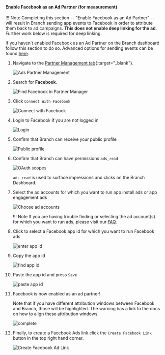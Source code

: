 #### Enable Facebook as an Ad Partner (for measurement)

!!! Note
    Completing this section -- "Enable Facebook as an Ad Partner" -- will result in Branch sending app events to Facebook in order to attribute them back to ad campaigns. **This does not enable deep linking for the ad**. Further work below is required for deep linking.

If you haven't enabled Facebook as an Ad Partner on the Branch dashboard follow this section to do so. Advanced options for sending events can be found [here](/pages/deep-linked-ads/facebook-ads-faq/#facebook-mmp-event-options).

1. Navigate to the [Partner Management tab](https://dashboard.branch.io/ads/partner-management){:target="_blank"}.

    ![Ads Partner Management](/img/ingredients/deep-linked-ads/enable-facebook-ad-partner/ads-partner-management.png)

1. Search for **Facebook**.

    ![Find Facebook in Partner Manager](/img/ingredients/deep-linked-ads/enable-facebook-ad-partner/find-facebook-partner.png)

1. Click `Connect With Facebook`

    ![Connect with Facebook](/img/ingredients/deep-linked-ads/enable-facebook-ad-partner/1-connect.png)

1. Login to Facebook if you are not logged in

    ![Login](/img/ingredients/deep-linked-ads/enable-facebook-ad-partner/2-login.png)

1. Confirm that Branch can receive your public profile

    ![Public profile](/img/ingredients/deep-linked-ads/enable-facebook-ad-partner/3-profile.png)

1. Confirm that Branch can have permissions `ads_read`

    ![OAuth scopes](/img/ingredients/deep-linked-ads/enable-facebook-ad-partner/4-scopes.png)

 	`ads_read` is used to surface impressions and clicks on the Branch Dashboard.

1. Select the ad accounts for which you want to run app install ads or app engagement ads

    ![Choose ad accounts](/img/ingredients/deep-linked-ads/enable-facebook-ad-partner/5-adaccounts.png)

    !!! Note
        If you are having trouble finding or selecting the ad account(s) for which you want to run ads, please visit our [FAQ](/pages/deep-linked-ads/facebook-ads-faq/#im-having-problems-finding-or-choosing-the-correct-ad-accounts).

1. Click to select a Facebook app id for which you want to run Facebook ads

    ![enter app id](/img/ingredients/deep-linked-ads/enable-facebook-ad-partner/6-app-1.png)

1. Copy the app id

    ![find app id](/img/ingredients/deep-linked-ads/enable-facebook-ad-partner/7-app-2.png)

1. Paste the app id and press `Save`

    ![paste app id](/img/ingredients/deep-linked-ads/enable-facebook-ad-partner/8-app-3.png)

1. Facebook is now enabled as an ad partner!

	Note that if you have different attribution windows between Facebook and Branch, those will be highlighted. The warning has a link to the docs on how to align these attribution windows.

    ![complete](/img/ingredients/deep-linked-ads/enable-facebook-ad-partner/9-complete.png)

1. Finally, to create a Facebook Ads link click the `Create Facebook Link` button in the top right hand corner.

    ![Create Facebook Ad Link](/img/ingredients/deep-linked-ads/enable-facebook-ad-partner/create-facebook-link.png)
